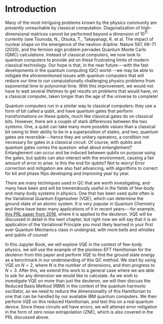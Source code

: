 <!-- #region -->
# Introduction
 
 
Many of the most intriguing problems known by the physics community are presently unreachable by classical computation. Diagonalization of high-dimensional matrices cannot be performed beyond a dimension of $10^{11}$ currently (see Tsunoda, N., Otsuka, T., Takayanagi, K. et al. The impact of nuclear shape on the emergence of the neutron dripline. Nature 587, 66–71 (2020), and the fermion sign problem pervades Quantum Monte Carlo (QMC) calculations. Instead of classical computers, we now look to quantum computers to provide aid on these frustrating limits of modern classical technology. Our hope is that, in the near future---with the fast developments in the quantum computing (QC) world---we may be able to mitigate the aforementioned issues with quantum computers that will reduce our time to run computationally challenging physics problems from exponential time to polynomial time. With this improvement, we would not have to wait several lifetimes to get results on problems that would have, on a classical computer, taken longer than the age of the universe to complete!


Quantum computers run in a similar way to classical computers: they use a form of bit called a qubit, and have quantum gates that perform transformations on these qubits, much like classical gates do on classical bits. However, there are a couple of stark differences between the two systems. One, a qubit can take many more possible values than a classical bit owing to their ability to be in a superposition of states, and two, quantum gates are reversible---hence they are unitary operators, a condition not necessary for gates in a classical circuit. Of course, with qubits and quantum gates comes the question: what about entanglement? Entanglement can occur and be induced between qubits on purpose using the gates, but qubits can also interact with the environment, causing a fair amount of error to arise. Is this the end for qubits? Not to worry! Error correction and mitigation are also fast advancing, with algorithms to correct for bit and phase flips developing and improving year by year. 
  
  
There are many techniques used in QC that are worth investigating, and many have been and will be tremendously useful in the fields of few-body and many-body systems in physics. One that has been used quite often is the Variational Quantum Eigensolver (VQE), which can determine the ground state of an atomic system. It is very popular in Quantum Chemistry and there have been many applications of it in recent years---for example, [this PRL paper from 2018](https://journals.aps.org/prl/abstract/10.1103/PhysRevLett.120.210501), where it is applied to the deuteron. VQE will be discussed in detail in the next chapter, but right now we will say that it is an application of the Variational Principle you most likely learned in your first ever Quantum Mechanics class in undergrad, with more bells and whistles and qubits of course!
 
 
In this Jupyter Book, we will explore VQE in the context of few-body physics. we will use the example of the pionless-EFT Hamiltonian for the deuteron from this paper and perform VQE to find the ground state energy as a benchmark in our understanding of this QC method. We start by using VQE on $N=2$, where $N$ is the number of dimensions, and then progress to $N=3$. After this, we extend this work to a general case where we are able to ask for any dimension we would like to calculate. As we wish to investigate VQE on more than just the deuteron, we will then discuss the Reduced Basis Method (RBM) in the context of the quantum harmonic oscillator, as we need to reduce the dimensionality of this Hamiltonian to one that can be handled by our available IBM quantum computers. We then perform VQE on this reduced Hamiltonian, and test this on a real quantum device. Since these circuits will have errors, we will attempt error mitigation in the form of zero noise extrapolation (ZNE), which is also covered in the PRL discussed above.

<!-- #endregion -->
